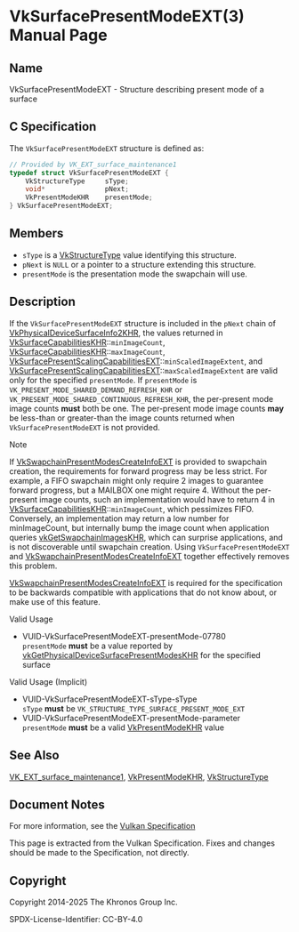 # VkSurfacePresentModeEXT(3) Manual Page

## Name

VkSurfacePresentModeEXT - Structure describing present mode of a surface



## [](#_c_specification)C Specification

The `VkSurfacePresentModeEXT` structure is defined as:

```c++
// Provided by VK_EXT_surface_maintenance1
typedef struct VkSurfacePresentModeEXT {
    VkStructureType     sType;
    void*               pNext;
    VkPresentModeKHR    presentMode;
} VkSurfacePresentModeEXT;
```

## [](#_members)Members

- `sType` is a [VkStructureType](https://registry.khronos.org/vulkan/specs/latest/man/html/VkStructureType.html) value identifying this structure.
- `pNext` is `NULL` or a pointer to a structure extending this structure.
- `presentMode` is the presentation mode the swapchain will use.

## [](#_description)Description

If the `VkSurfacePresentModeEXT` structure is included in the `pNext` chain of [VkPhysicalDeviceSurfaceInfo2KHR](https://registry.khronos.org/vulkan/specs/latest/man/html/VkPhysicalDeviceSurfaceInfo2KHR.html), the values returned in [VkSurfaceCapabilitiesKHR](https://registry.khronos.org/vulkan/specs/latest/man/html/VkSurfaceCapabilitiesKHR.html)::`minImageCount`, [VkSurfaceCapabilitiesKHR](https://registry.khronos.org/vulkan/specs/latest/man/html/VkSurfaceCapabilitiesKHR.html)::`maxImageCount`, [VkSurfacePresentScalingCapabilitiesEXT](https://registry.khronos.org/vulkan/specs/latest/man/html/VkSurfacePresentScalingCapabilitiesEXT.html)::`minScaledImageExtent`, and [VkSurfacePresentScalingCapabilitiesEXT](https://registry.khronos.org/vulkan/specs/latest/man/html/VkSurfacePresentScalingCapabilitiesEXT.html)::`maxScaledImageExtent` are valid only for the specified `presentMode`. If `presentMode` is `VK_PRESENT_MODE_SHARED_DEMAND_REFRESH_KHR` or `VK_PRESENT_MODE_SHARED_CONTINUOUS_REFRESH_KHR`, the per-present mode image counts **must** both be one. The per-present mode image counts **may** be less-than or greater-than the image counts returned when `VkSurfacePresentModeEXT` is not provided.

Note

If [VkSwapchainPresentModesCreateInfoEXT](https://registry.khronos.org/vulkan/specs/latest/man/html/VkSwapchainPresentModesCreateInfoEXT.html) is provided to swapchain creation, the requirements for forward progress may be less strict. For example, a FIFO swapchain might only require 2 images to guarantee forward progress, but a MAILBOX one might require 4. Without the per-present image counts, such an implementation would have to return 4 in [VkSurfaceCapabilitiesKHR](https://registry.khronos.org/vulkan/specs/latest/man/html/VkSurfaceCapabilitiesKHR.html)::`minImageCount`, which pessimizes FIFO. Conversely, an implementation may return a low number for minImageCount, but internally bump the image count when application queries [vkGetSwapchainImagesKHR](https://registry.khronos.org/vulkan/specs/latest/man/html/vkGetSwapchainImagesKHR.html), which can surprise applications, and is not discoverable until swapchain creation. Using `VkSurfacePresentModeEXT` and [VkSwapchainPresentModesCreateInfoEXT](https://registry.khronos.org/vulkan/specs/latest/man/html/VkSwapchainPresentModesCreateInfoEXT.html) together effectively removes this problem.

[VkSwapchainPresentModesCreateInfoEXT](https://registry.khronos.org/vulkan/specs/latest/man/html/VkSwapchainPresentModesCreateInfoEXT.html) is required for the specification to be backwards compatible with applications that do not know about, or make use of this feature.

Valid Usage

- [](#VUID-VkSurfacePresentModeEXT-presentMode-07780)VUID-VkSurfacePresentModeEXT-presentMode-07780  
  `presentMode` **must** be a value reported by [vkGetPhysicalDeviceSurfacePresentModesKHR](https://registry.khronos.org/vulkan/specs/latest/man/html/vkGetPhysicalDeviceSurfacePresentModesKHR.html) for the specified surface

Valid Usage (Implicit)

- [](#VUID-VkSurfacePresentModeEXT-sType-sType)VUID-VkSurfacePresentModeEXT-sType-sType  
  `sType` **must** be `VK_STRUCTURE_TYPE_SURFACE_PRESENT_MODE_EXT`
- [](#VUID-VkSurfacePresentModeEXT-presentMode-parameter)VUID-VkSurfacePresentModeEXT-presentMode-parameter  
  `presentMode` **must** be a valid [VkPresentModeKHR](https://registry.khronos.org/vulkan/specs/latest/man/html/VkPresentModeKHR.html) value

## [](#_see_also)See Also

[VK\_EXT\_surface\_maintenance1](https://registry.khronos.org/vulkan/specs/latest/man/html/VK_EXT_surface_maintenance1.html), [VkPresentModeKHR](https://registry.khronos.org/vulkan/specs/latest/man/html/VkPresentModeKHR.html), [VkStructureType](https://registry.khronos.org/vulkan/specs/latest/man/html/VkStructureType.html)

## [](#_document_notes)Document Notes

For more information, see the [Vulkan Specification](https://registry.khronos.org/vulkan/specs/latest/html/vkspec.html#VkSurfacePresentModeEXT)

This page is extracted from the Vulkan Specification. Fixes and changes should be made to the Specification, not directly.

## [](#_copyright)Copyright

Copyright 2014-2025 The Khronos Group Inc.

SPDX-License-Identifier: CC-BY-4.0